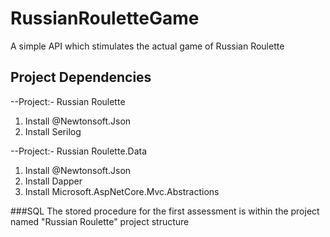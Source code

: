 # RussianRouletteGame

A simple API which stimulates the actual game of Russian Roulette

## Project Dependencies
--Project:- Russian Roulette
1) Install @Newtonsoft.Json
2) Install Serilog

--Project:- Russian Roulette.Data
1) Install @Newtonsoft.Json
2) Install Dapper
2) Install Microsoft.AspNetCore.Mvc.Abstractions

###SQL
The stored procedure for the first assessment is within the project named "Russian Roulette" project structure
